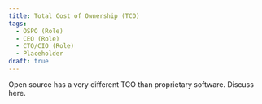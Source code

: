 ```yaml
---
title: Total Cost of Ownership (TCO)
tags: 
  - OSPO (Role)
  - CEO (Role)
  - CTO/CIO (Role)
  - Placeholder
draft: true
---
```


Open source has a very different TCO than proprietary software.  Discuss here.
